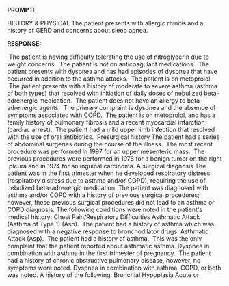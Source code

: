 **PROMPT:**

HISTORY & PHYSICAL The patient presents with allergic rhinitis and a history of GERD and concerns about sleep apnea. 

**RESPONSE:**

  The patient is having difficulty tolerating the use of nitroglycerin due to weight concerns.  The patient is not on anticoagulant medications.  The patient presents with dyspnea and has had episodes of dyspnea that have occurred in addition to the asthma attacks.  The patient is on metoprolol.  The patient presents with a history of moderate to severe asthma (asthma of both types) that resolved with initiation of daily doses of nebulized beta-adrenergic medication.  The patient does not have an allergy to beta-adrenergic agents.  The primary complaint is dyspnea and the absence of symptoms associated with COPD.  The patient is on metoprolol, and has a family history of pulmonary fibrosis and a recent myocardial infarction (cardiac arrest).  The patient had a mild upper limb infection that resolved with the use of oral antibiotics.  Presurgical history The patient had a series of abdominal surgeries during the course of the illness.  The most recent procedure was performed in 1997 for an upper mesenteric mass.  The previous procedures were performed in 1978 for a benign tumor on the right  pleura and in 1974 for an inguinal carcinoma. A surgical diagnosis The patient was in the first trimester when he developed respiratory distress (respiratory distress due to asthma and/or COPD), requiring the use of nebulized beta-adrenergic medication. The patient was diagnosed with asthma and/or COPD with a history of previous surgical procedures; however, these previous surgical procedures did not lead to an asthma or COPD diagnosis. The following conditions were noted in the patient's medical history: Chest Pain/Respiratory Difficulties Asthmatic Attack (Asthma of Type 1) (Asp).  The patient had a history of asthma which was diagnosed with a negative response to bronchodilator drugs. Asthmatic Attack (Asp).  The patient had a history of asthma.  This was the only complaint that the patient reported about asthmatic asthma. Dyspnea in combination with asthma in the first trimester of pregnancy.  The patient had a history of chronic obstructive pulmonary disease, however, no symptoms were noted. Dyspnea in combination with asthma, COPD, or both was noted. A history of the following: Bronchial Hypoplasia Acute or
